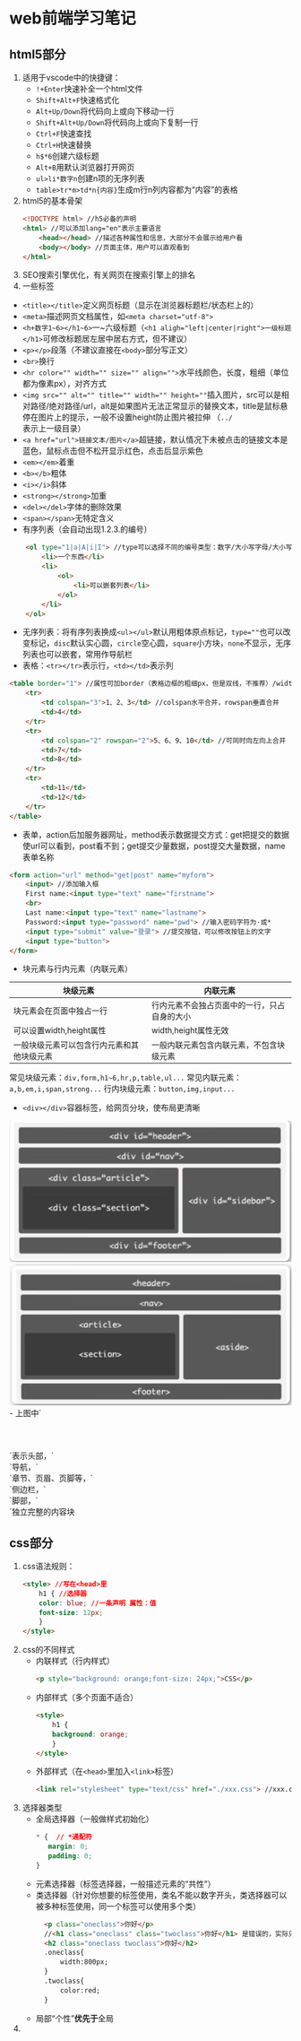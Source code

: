 # web前端学习笔记
## html5部分
1. 适用于vscode中的快捷键：
   - `!+Enter`快速补全一个html文件
   - `Shift+Alt+F`快速格式化
   - `Alt+Up/Down`将代码向上或向下移动一行
   - `Shift+Alt+Up/Down`将代码向上或向下复制一行
   - `Ctrl+F`快速查找
   - `Ctrl+H`快速替换
   - `h$*6`创建六级标题
   - `Alt+B`用默认浏览器打开网页
   - `ul>li*数字n`创建n项的无序列表
   - `table>tr*m>td*n{内容}`生成m行n列内容都为“内容”的表格
2.  html5的基本骨架
    ```html
    <!DOCTYPE html> //h5必备的声明
    <html> //可以添加lang="en"表示主要语言
        <head></head> //描述各种属性和信息，大部分不会展示给用户看
        <body></body> //页面主体，用户可以直观看到
    </html>
    ```
3. SEO搜索引擎优化，有关网页在搜索引擎上的排名
4. 一些标签
- `<title></title>`定义网页标题（显示在浏览器标题栏/状态栏上的）
- `<meta>`描述网页文档属性，如`<meta charset="utf-8">`
- `<h+数字1~6></h1~6>`一~六级标题（`<h1 aligh="left|center|right">一级标题</h1>`可修改标题居左居中居右方式，但不建议）
- `<p></p>`段落（不建议直接在`<body>`部分写正文）
- `<br>`换行
- `<hr color="" width="" size="" align="">`水平线颜色，长度，粗细（单位都为像素px），对齐方式
- `<img src="" alt="" title="" width="" height=""`插入图片，src可以是相对路径/绝对路径/url，alt是如果图片无法正常显示的替换文本，title是鼠标悬停在图片上的提示，一般不设置height防止图片被拉伸
（`../`表示上一级目录）
- `<a href="url">链接文本/图片</a>`超链接，默认情况下未被点击的链接文本是蓝色，鼠标点击但不松开显示红色，点击后显示紫色
- `<em></em>`着重
- `<b></b>`粗体
- `<i></i>`斜体
- `<strong></strong>`加重
- `<del></del>`字体的删除效果
- `<span></span>`无特定含义
- 有序列表（会自动出现1.2.3.的编号）
```html
    <ol type="1|a|A|i|I"> //type可以选择不同的编号类型：数字/大小写字母/大小写罗马字符
        <li>一个东西</li>
        <li>
            <ol>
                <li>可以嵌套列表</li>
            </ol>
        </li>
    </ol>
```
- 无序列表：将有序列表换成`<ul></ul>`默认用粗体原点标记，`type=""`也可以改变标记，`disc`默认实心圆，`circle`空心圆，`square`小方块，`none`不显示，无序列表也可以嵌套，常用作导航栏
- 表格：`<tr></tr>`表示行，`<td></td>`表示列
```html
<table border="1"> //属性可加border（表格边框的粗细px，但是双线，不推荐）/width/height
    <tr>
        <td colspan="3">1、2、3</td> //colspan水平合并，rowspan垂直合并
        <td>4</td>
    </tr>
    <tr>
        <td colspan="2" rowspan="2">5、6、9、10</td> //可同时向左向上合并
        <td>7</td>
        <td>8</td>
    </tr>
    <tr>
        <td>11</td>
        <td>12</td>
    </tr>
</table>
```
- 表单，action后加服务器网址，method表示数据提交方式：get把提交的数据使url可以看到，post看不到；get提交少量数据，post提交大量数据，name表单名称
```html
<form action="url" method="get|post" name="myform">
    <input> //添加输入框
    First name:<input type="text" name="firstname">
    <br>
    Last name:<input type="text" name="lastname">
    Password:<input type="password" name="pwd"> //输入密码字符为·或*
    <input type="submit" value="登录"> //提交按钮，可以修改按钮上的文字
    <input type="button">
</form>
```
- 块元素与行内元素（内联元素）

| 块级元素                  | 内联元素                   |
|-----------------------|------------------------|
| 块元素会在页面中独占一行          | 行内元素不会独占页面中的一行，只占自身的大小 |
| 可以设置width,height属性    | width,height属性无效       |
| 一般块级元素可以包含行内元素和其他块级元素 | 一般内联元素包含内联元素，不包含块级元素   |

常见块级元素：`div,form,h1~6,hr,p,table,ul...`
常见内联元素：`a,b,em,i,span,strong...`
行内块级元素：`button,img,input...`
- `<div></div>`容器标签，给网页分块，使布局更清晰
<img src="../img/h5旧标签.png">
<img src="../img/h5新标签.png">
- 上图中`<header></header>`表示头部，`<nav></nav>`导航，`<section></section>`章节、页眉、页脚等，`<aside></aside>`侧边栏，`<footer></footer>`脚部，`<article></article>`独立完整的内容块

## css部分
1. css语法规则：
   ```html
   <style> //写在<head>里
       h1 { //选择器
       color: blue; //一条声明 属性：值
       font-size: 12px;
       }
   </style>
   ```
2. css的不同样式
   - 内联样式（行内样式）
      ```html
      <p style="background: orange;font-size: 24px;">CSS</p>
      ```
   - 内部样式（多个页面不适合）
      ```html
      <style> 
          h1 {
          background: orange;
          }
      </style>
      ```
   - 外部样式（在`<head>`里加入`<link>`标签）
      ```html
      <link rel="stylesheet" type="text/css" href="./xxx.css"> //xxx.css是外部的css文件
      ```
3. 选择器类型
   - 全局选择器（一般做样式初始化）
      ```css
      * {  // *通配符
         margin: 0;
         padding: 0;
      }
      ```
   - 元素选择器（标签选择器，一般描述元素的“共性”）
   - 类选择器（针对你想要的标签使用，类名不能以数字开头，类选择器可以被多种标签使用，同一个标签可以使用多个类）
      ```html
        <p class="oneclass">你好</p>
        //<h1 class="oneclass" class="twoclass">你好</h1> 是错误的，实际只会让第一个class生效
        <h2 class="oneclass twoclass">你好</h2>
        .oneclass{
            width:800px;
        }
        .twoclass{
            color:red;
        }
      ```
   - 局部“个性”**优先于**全局
4. 